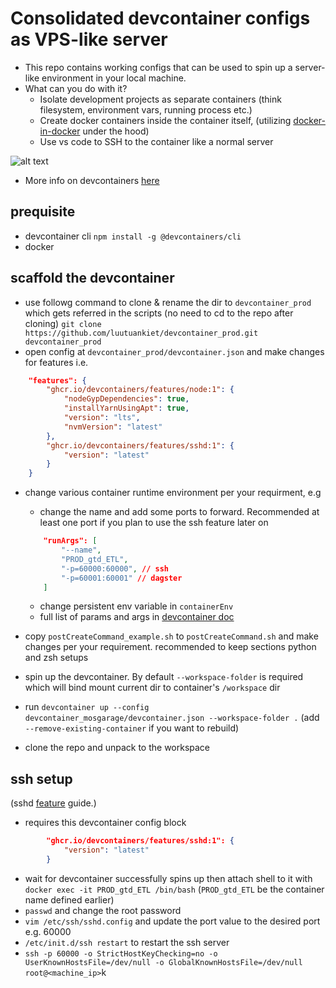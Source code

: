 # Consolidated devcontainer configs as VPS-like server
- This repo contains working configs that can be used to spin up a server-like environment in your local machine.
- What can you do with it?
	- Isolate development projects as separate containers (think filesystem, environment vars, running process etc.)
	- Create docker containers inside the container itself, (utilizing [docker-in-docker](https://github.com/devcontainers/features/tree/main/src/docker-in-docker) under the hood)
	- Use vs code to SSH to the container like a normal server

![alt text](image.png)


- More info on devcontainers [here](https://code.visualstudio.com/docs/devcontainers/containers)


## prequisite
- devcontainer cli `npm install -g @devcontainers/cli`
- docker



## scaffold the devcontainer 
- use followg command to clone & rename the dir to `devcontainer_prod` which gets referred in the scripts (no need to cd to the repo after cloning)
`git clone https://github.com/luutuankiet/devcontainer_prod.git devcontainer_prod` 
- open config at  `devcontainer_prod/devcontainer.json` and make changes for features i.e.
```json
	"features": {
		"ghcr.io/devcontainers/features/node:1": {
			"nodeGypDependencies": true,
			"installYarnUsingApt": true,
			"version": "lts",
			"nvmVersion": "latest"
		},
		"ghcr.io/devcontainers/features/sshd:1": {
			"version": "latest"
		}
    }
```
- change various container runtime environment per your requirment, e.g 
	- change the name and add some ports to forward. Recommended at least one port if you plan to use the ssh feature later on
	```json
		"runArgs": [
			"--name",
			"PROD_gtd_ETL",
			"-p=60000:60000", // ssh
			"-p=60001:60001" // dagster
		]
	```
	- change persistent env variable in `containerEnv`
	- full list of params and args in [devcontainer doc](https://containers.dev/implementors/json_reference/)


- copy `postCreateCommand_example.sh` to `postCreateCommand.sh` and make changes per your requirement. recommended to keep sections python and zsh setups


- spin up the devcontainer. By default `--workspace-folder` is required which will bind mount current dir to container's `/workspace` dir
- run `devcontainer up --config devcontainer_mosgarage/devcontainer.json --workspace-folder .`
(add `--remove-existing-container` if you want to rebuild)
- clone the repo and unpack to the workspace

## ssh setup
(sshd [feature](https://github.com/devcontainers/features/tree/main/src/sshd) guide.)
- requires this devcontainer config block
```json
		"ghcr.io/devcontainers/features/sshd:1": {
			"version": "latest"
		}
```
- wait for devcontainer successfully spins up then attach shell to it with `docker exec -it PROD_gtd_ETL /bin/bash` (`PROD_gtd_ETL` be the container name defined earlier)
- `passwd` and change the root password
- `vim /etc/ssh/sshd.config` and update the port value to the desired port e.g. 60000
- `/etc/init.d/ssh restart` to restart the ssh server
- `ssh -p 60000 -o StrictHostKeyChecking=no -o UserKnownHostsFile=/dev/null -o GlobalKnownHostsFile=/dev/null root@<machine_ip>`k